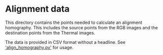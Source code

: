# Alignment data

This directory contains the points needed to calculate an alignment homography.
This includes the source points from the RGB images and the destination points 
from the Thermal images.

The data is provided in CSV format without a headline.
See ['align_homography.py'](/scripts/alignment/align_homography.py) for usage.
